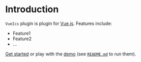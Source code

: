 # Introduction

`VueIcs` plugin is plugin for [Vue.js](http://vuejs.org).
Features include:

- Feature1
- Feature2
- ...

[Get started](./started/) or play with the [demo](https://github.com//vue-ics/tree/dev/demo) (see [`README.md`](https://github.com//vue-ics/) to run them).
